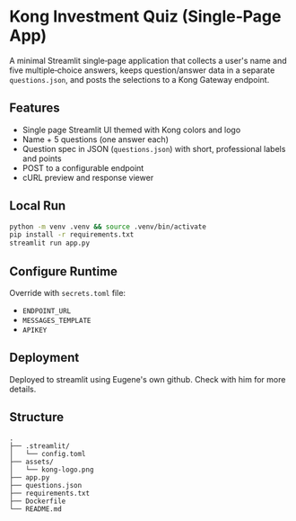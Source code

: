 # Kong Investment Quiz (Single‑Page App)

A minimal Streamlit single‑page application that collects a user's name and five multiple‑choice answers,
keeps question/answer data in a separate `questions.json`, and posts the selections to a Kong Gateway endpoint.

## Features

- Single page Streamlit UI themed with Kong colors and logo
- Name + 5 questions (one answer each)
- Question spec in JSON (`questions.json`) with short, professional labels and points
- POST to a configurable endpoint
- cURL preview and response viewer

## Local Run

```bash
python -m venv .venv && source .venv/bin/activate
pip install -r requirements.txt
streamlit run app.py
```

## Configure Runtime

Override with `secrets.toml` file:

- `ENDPOINT_URL`
- `MESSAGES_TEMPLATE`
- `APIKEY`

## Deployment

Deployed to streamlit using Eugene's own github. Check with him for more details.

## Structure

```
.
├── .streamlit/
│   └── config.toml
├── assets/
│   └── kong-logo.png
├── app.py
├── questions.json
├── requirements.txt
├── Dockerfile
└── README.md
```
